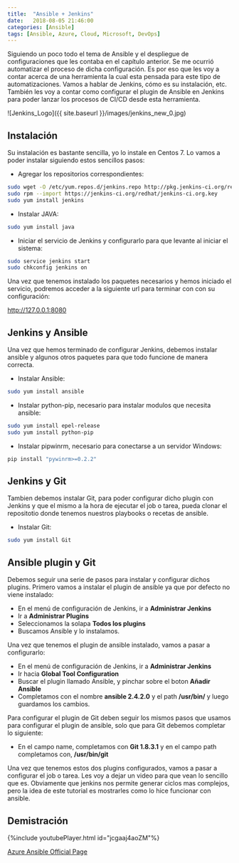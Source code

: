 ```yaml
---
title:  "Ansible + Jenkins"
date:   2018-08-05 21:46:00
categories: [Ansible]
tags: [Ansible, Azure, Cloud, Microsoft, DevOps]
---
```

Siguiendo un poco todo el tema de Ansible y el despliegue de configuraciones que les contaba en el capítulo anterior. Se me ocurrió automatizar el proceso de dicha configuración. Es por eso que les voy a contar acerca de una herramienta la cual esta pensada para este tipo de automatizaciones. Vamos a hablar de Jenkins, cómo es su instalación, etc. También les voy a contar como configurar el plugin de Ansible en Jenkins para poder lanzar los procesos de CI/CD desde esta herramienta.

![Jenkins_Logo]({{ site.baseurl }}/images/jenkins_new_0.jpg)

## Instalación ##

Su instalación es bastante sencilla, yo lo instale en Centos 7. Lo vamos a poder instalar siguiendo estos sencillos pasos:

- Agregar los repositorios correspondientes:
```bash
sudo wget -O /etc/yum.repos.d/jenkins.repo http://pkg.jenkins-ci.org/redhat/jenkins.repo
sudo rpm --import https://jenkins-ci.org/redhat/jenkins-ci.org.key
sudo yum install jenkins
```

- Instalar JAVA:
```bash
sudo yum install java
```

- Iniciar el servicio de Jenkins y configurarlo para que levante al iniciar el sistema:
```bash
sudo service jenkins start
sudo chkconfig jenkins on
```

Una vez que tenemos instalado los paquetes necesarios y hemos iniciado el servicio, podremos acceder a la siguiente url para terminar con con su configuración:

http://127.0.0.1:8080

## Jenkins y Ansible ##

Una vez que hemos terminado de configurar Jenkins, debemos instalar ansible y algunos otros paquetes para que todo funcione de manera correcta.

- Instalar Ansible:
```bash
sudo yum install ansible
```

- Instalar python-pip, necesario para instalar modulos que necesita ansible:
```bash
sudo yum install epel-release
sudo yum install python-pip
```

- Instalar pipwinrm, necesario para conectarse a un servidor Windows:
```bash
pip install "pywinrm>=0.2.2"
```

## Jenkins y Git ##

Tambien debemos instalar Git, para poder configurar dicho plugin con Jenkins y que el mismo a la hora de ejecutar el job o tarea, pueda clonar el repositotio donde tenemos nuestros playbooks o recetas de ansible.

- Instalar Git:
```bash
sudo yum install Git
```

## Ansible plugin y Git ##

Debemos seguir una serie de pasos para instalar y configurar dichos plugins. Primero vamos a instalar el plugin de ansible ya que por defecto no viene instalado:

- En el menú de configuración de Jenkins, ir a **Administrar Jenkins**
- Ir a **Administrar Plugins**
- Seleccionamos la solapa **Todos los plugins**
- Buscamos Ansible y lo instalamos.

Una vez que tenemos el plugin de ansible instalado, vamos a pasar a configurarlo:

- En el menú de configuración de Jenkins, ir a **Administrar Jenkins**
- Ir hacia **Global Tool Configuration**
- Buscar el plugin llamado Ansible, y pinchar sobre el boton **Añadir Ansible**
- Completamos con el nombre **ansible 2.4.2.0** y el path **/usr/bin/** y luego guardamos los cambios.

Para configurar el plugin de Git deben seguir los mismos pasos que usamos para configurar el plugin de ansible, solo que para Git debemos completar lo siguiente:

- En el campo name, completamos con **Git 1.8.3.1** y en el campo path completamos con, **/usr/bin/git**

Una vez que tenemos estos dos plugins configurados, vamos a pasar a configurar el job o tarea. Les voy a dejar un video para que vean lo sencillo que es. Obviamente que jenkins nos permite generar ciclos mas complejos, pero la idea de este tutorial es mostrarles como lo hice funcionar con ansible.

## Demistración ##

{%include youtubePlayer.html id="jcgaaj4aoZM"%}

[Azure Ansible Official Page][Ansible]

[Ansible]: http://docs.ansible.com/ansible/latest/scenario_guides/guide_azure.html
